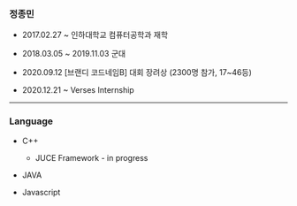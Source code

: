 ### 정종민

+ 2017.02.27 ~ 인하대학교 컴퓨터공학과 재학

+ 2018.03.05 ~ 2019.11.03 군대

+ 2020.09.12 [브랜디 코드네임B] 대회 장려상 (2300명 참가, 17~46등)

+ 2020.12.21 ~ Verses Internship

------------------------

### Language

+ C++
  + JUCE Framework - in progress

+ JAVA

+ Javascript
